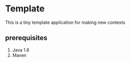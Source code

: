 # Template
This is a tiny template application for making new contexts

## prerequisites
1. Java 1.8
2. Maven
